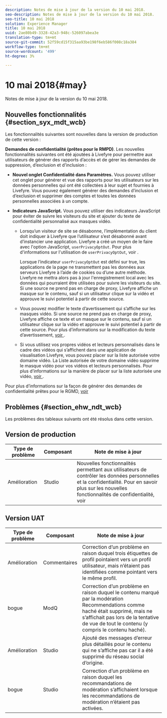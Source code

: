 ```yaml
---
description: Notes de mise à jour de la version du 10 mai 2018.
seo-description: Notes de mise à jour de la version du 10 mai 2018.
seo-title: 10 mai 2018
solution: Experience Manager
title: 10 mai 2018
uuid: 2ae80b49-3328-42a3-948c-526097abea3e
translation-type: tm+mt
source-git-commit: 52f59cd15f315aa93be198f6eb586f008c18a384
workflow-type: tm+mt
source-wordcount: '499'
ht-degree: 3%

---
```



# 10 mai 2018{#may}

Notes de mise à jour de la version du 10 mai 2018.

## Nouvelles fonctionnalités {#section_syx_mdt_wcb}

Les fonctionnalités suivantes sont nouvelles dans la version de production de cette version :

**Demandes de confidentialité (prêtes pour le RMPD)**. Les nouvelles fonctionnalités suivantes ont été ajoutées à Livefyre pour permettre aux utilisateurs de générer des rapports d’accès et de gérer les demandes de suppression, d’exclusion et d’inclusion :

* **Nouvel onglet Confidentialité dans Paramètres.** Vous pouvez utiliser cet onglet pour générer et vue des rapports pour les utilisateurs sur les données personnelles qui ont été collectées à leur sujet et fournies à Livefyre. Vous pouvez également générer des demandes d’inclusion et d’exclusion et supprimer des comptes et toutes les données personnelles associées à un compte.
* **Indicateurs JavaScript.** Vous pouvez utiliser des indicateurs JavaScript pour éviter de suivre les visiteurs du site et ajouter du texte de confidentialité personnalisé aux masques vidéo.

   * Lorsqu’un visiteur de site se désabonne, l’implémentation du client doit indiquer à Livefyre que l’utilisateur s’est désabonné avant d’instancier une application. Livefyre a créé un moyen de le faire avec l&#39;option JavaScript, `userPrivacyOptOut`. Pour plus d&#39;informations sur l&#39;utilisation de `userPrivacyOptOut`, voir [](/help/using/c-settings-other/c-gdpr-compliance/c-gdpr-compliance.md#section_nmz_q3n_3db).

      Lorsque l’indicateur `userPrivacyOptOut` est défini sur true, les applications de la page ne transmettent pas les données aux serveurs Livefyre à l’aide de cookies ou d’une autre méthode. Livefyre ne mettra alors pas à jour l&#39;enregistrement local avec les données qui pourraient être utilisées pour suivre les visiteurs du site. Si une source ne prend pas en charge de proxy, Livefyre affiche un masque sur le contenu, sauf si un utilisateur clique sur la vidéo et approuve le suivi potentiel à partir de cette source.

   * Vous pouvez modifier le texte d’avertissement qui s’affiche sur les masques vidéo. Si une source ne prend pas en charge de proxy, Livefyre affiche ce texte et un masque sur le contenu, sauf si un utilisateur clique sur la vidéo et approuve le suivi potentiel à partir de cette source. Pour plus d’informations sur la modification du texte d’avertissement, [voir ](/help/using/c-settings-other/c-gdpr-compliance/c-gdpr-compliance.md#section_pb5_mnp_ldb).
   * Si vous utilisez vos propres vidéos et lecteurs personnalisés dans le cadre des vidéos qui s’affichent dans une application de visualisation Livefyre, vous pouvez placer sur la liste autorisée votre domaine vidéo. La Liste autorisée de votre domaine vidéo supprime le masque vidéo pour vos vidéos et lecteurs personnalisés. Pour plus d’informations sur la manière de placer sur la liste autorisée une vidéo, [voir ](/help/using/c-settings-other/c-gdpr-compliance/c-gdpr-compliance.md#section_bzp_pnp_ldb).

Pour plus d’informations sur la façon de générer des demandes de confidentialité prêtes pour le RGMD, [voir ](/help/using/c-settings-other/c-gdpr-compliance/c-gdpr-compliance.md#concept_q1l_r5s_rcb)

## Problèmes {#section_ehw_ndt_wcb}

Les problèmes des tableaux suivants ont été résolus dans cette version.

## Version de production

| **Type de problème** | **Composant** | **Note de mise à jour** |
|---|---|---|
| Amélioration | Studio | Nouvelles fonctionnalités permettant aux utilisateurs de contrôler les données personnelles et la confidentialité. Pour en savoir plus sur les nouvelles fonctionnalités de confidentialité, voir [](#c_rn/section_syx_mdt_wcb) |

## Version UAT

| **Type de problème** | **Composant** | **Note de mise à jour** |
|---|---|---|
| Amélioration | Commentaires | Correction d’un problème en raison duquel trois étiquettes de profil pointaient vers un profil utilisateur, mais n’étaient pas identifiées comme pointant vers le même profil. |
| bogue | ModQ | Correction d’un problème en raison duquel le contenu marqué par la modération Recommendations comme haché était supprimé, mais ne s’affichait pas lors de la tentative de vue de tout le contenu (y compris le contenu haché). |
| Amélioration | Studio | Ajouté des messages d’erreur plus détaillés pour le contenu qui ne s’affiche pas car il a été supprimé du réseau social d’origine. |
| bogue | Studio | Correction d’un problème en raison duquel les recommandations de modération s’affichaient lorsque les recommandations de modération n’étaient pas activées. |


